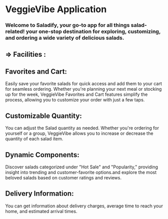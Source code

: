 # VeggieVibe Application

### Welcome to Saladify, your go-to app for all things salad-related! your one-stop destination for exploring, customizing, and ordering a wide variety of delicious salads.

## => Facilities :

## Favorites and Cart:

Easily save your favorite salads for quick access and add them to your cart for seamless ordering.
Whether you're planning your next meal or stocking up for the week, VeggieVibe Favorites 
and Cart features simplify the process, allowing you to customize your order with 
just a few taps.

## Customizable Quantity:

You can adjust the Salad quantity as needed. Whether 
you're ordering for yourself or a group, VeggieVibe allows you to increase or decrease the 
quantity of each salad item.

## Dynamic Components: 

Discover salads categorized under "Hot Sale" and "Popularity," providing insight into trending
and customer-favorite options.and explore the most beloved salads based on customer 
ratings and reviews.

## Delivery Information: 

You can get information about delivery charges, average time to reach your home, and 
estimated arrival times. 
